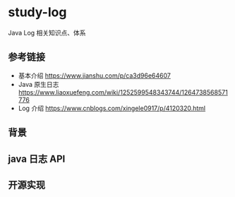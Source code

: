 # study-log #
Java Log 相关知识点、体系




## 参考链接 ##

- 基本介绍 https://www.jianshu.com/p/ca3d96e64607 
- Java 原生日志 https://www.liaoxuefeng.com/wiki/1252599548343744/1264738568571776
- Log 介绍 https://www.cnblogs.com/xingele0917/p/4120320.html



## 背景



## java 日志 API

## 开源实现







##  ##
